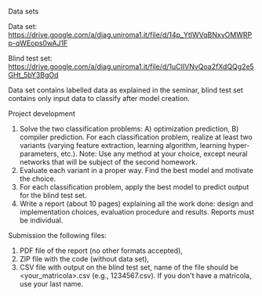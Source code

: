 Data sets

Data set: https://drive.google.com/a/diag.uniroma1.it/file/d/14p_YtIWVqBNxvOMWRPp-qWEops0wAJ1F

Blind test set: https://drive.google.com/a/diag.uniroma1.it/file/d/1uCIIVNvQoa2fXdQQg2e5GHt_5bY3BgOd

Data set contains labelled data as explained in the seminar, blind test set contains only input data to classify after model creation.

Project development

1) Solve the two classification problems: A) optimization prediction, B) compiler prediction.
For each classification problem, realize at least two variants (varying feature extraction, learning algorithm, learning hyper-parameters, etc.).
Note: Use any method at your choice, except neural networks that will be subject of the second homework.
2) Evaluate each variant in a proper way. Find the best model and motivate the choice.
3) For each classification problem, apply the best model to predict output for the blind test set.
4) Write a report (about 10 pages) explaining all the work done: design and implementation choices, evaluation procedure and results. Reports must be individual.

Submission the following files:
1) PDF file of the report (no other formats accepted),
2) ZIP file with the code (without data set),
3) CSV file with output on the blind test set, name of the file should be <your_matricola>.csv (e.g., 1234567.csv). If you don't have a matricola, use
your last name.
